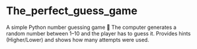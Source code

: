 # The_perfect_guess_game
A simple Python number guessing game 🎯   The computer generates a random number between 1–10 and the player has to guess it.   Provides hints (Higher/Lower) and shows how many attempts were used.
